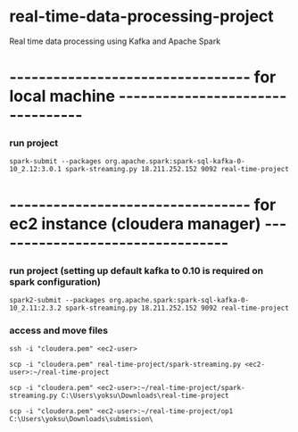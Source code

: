 # real-time-data-processing-project
Real time data processing using Kafka and Apache Spark

# --------------------------------- for local machine ---------------------------------

### run project
`spark-submit --packages org.apache.spark:spark-sql-kafka-0-10_2.12:3.0.1 spark-streaming.py 18.211.252.152 9092 real-time-project`



# --------------------------------- for ec2 instance (cloudera manager) ---------------------------------

### run project (setting up default kafka to 0.10 is required on spark configuration)
`spark2-submit --packages org.apache.spark:spark-sql-kafka-0-10_2.11:2.3.2 spark-streaming.py 18.211.252.152 9092 real-time-project`

### access and move files
`ssh -i "cloudera.pem" <ec2-user>`

`scp -i "cloudera.pem" real-time-project/spark-streaming.py <ec2-user>:~/real-time-project`

`scp -i "cloudera.pem" <ec2-user>:~/real-time-project/spark-streaming.py C:\Users\yoksu\Downloads\real-time-project`

`scp -i "cloudera.pem" <ec2-user>:~/real-time-project/op1 C:\Users\yoksu\Downloads\submission\`
